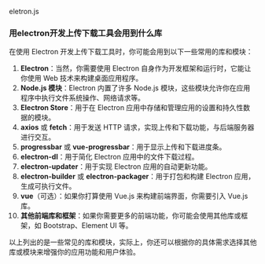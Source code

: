eletron.js

### 用electron开发上传下载工具会用到什么库

在使用 Electron 开发上传下载工具时，你可能会用到以下一些常用的库和模块：

1. **Electron**：当然，你需要使用 Electron 自身作为开发框架和运行时，它能让你使用 Web 技术来构建桌面应用程序。
2. **Node.js 模块**：Electron 内置了许多 Node.js 模块，这些模块允许你在应用程序中执行文件系统操作、网络请求等。
3. **Electron Store**：用于在 Electron 应用中存储和管理应用的设置和持久性数据的模块。
4. **axios** 或 **fetch**：用于发送 HTTP 请求，实现上传和下载功能，与后端服务器进行交互。
5. **progressbar** 或 **vue-progressbar**：用于显示上传和下载进度条。
6. **electron-dl**：用于简化 Electron 应用中的文件下载过程。
7. **electron-updater**：用于实现 Electron 应用的自动更新功能。
8. **electron-builder** 或 **electron-packager**：用于打包和构建 Electron 应用，生成可执行文件。
9. **vue**（可选）：如果你打算使用 Vue.js 来构建前端界面，你需要引入 Vue.js 库。
10. **其他前端库和框架**：如果你需要更多的前端功能，你可能会使用其他库或框架，如 Bootstrap、Element UI 等。

以上列出的是一些常见的库和模块，实际上，你还可以根据你的具体需求选择其他库或模块来增强你的应用功能和用户体验。